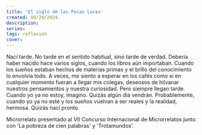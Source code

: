 ```yaml
---
title: 'El siglo de las Pocas Luces'
created: 09/29/2024
description:
series:
tags: reflexión
cover:
---
```


Nací tarde. No tarde en el sentido habitual, sino tarde de verdad. Debería haber nacido hace varios siglos, cuando los libros aún importaban. Cuando los sueños estaban hechos de materias primas y el brillo del conocimiento lo envolvía todo. A veces, me siento a esperar en los cafés como si en cualquier momento fueran a llegar mis colegas, deseosos de hilvanar nuestros pensamientos y nuestra curiosidad. Pero siempre llegan tarde. Cuando yo ya no estoy, imagino. Quizás algún día vendrán. Probablemente, cuando yo ya no esté y los sueños vuelvan a ser reales y la realidad, hermosa. Quizás nací pronto.


Microrrelato presentado al VII Concurso Internacional de Microrrelatos junto con 'La pobreza de cien palabras' y 'Trotamundos'.
